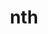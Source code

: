 ---
category: 3-letters
denotation: null
name: nth
reference_link: https://www.etymonline.com/word/nth
root_language: null
root_name: null
title: nth
type: free
word_sums:
- respelling: nth
  sum: 'Nth + '
---